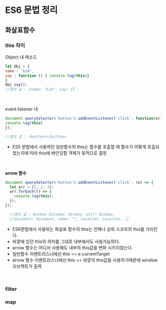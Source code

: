 # ES6 문법 정리

## 화살표함수

### this 차이

Object 내 메소드
```js
let Obj = {
name : 'kim',
say : function () { console.log(this)}
}
Obj.say();
//결과 값 : {name: "kim", say: ƒ}
```
<br>

event listener 내
```js
document.querySelector('button').addEventListener('click', function(e){
console.log(this)
});

//결과 값 : <button></button>
```
- ES5 문법에서 사용하던 일반함수의 this는 함수를 호출할 때 함수가 어떻게 호출되었는지에 따라 this에 바인딩할 객체가 동적으로 결정

<br>

**arrow 함수**
```js
document.querySelector('button').addEventListener('click', (e) => {
  let arr = [1, 2, 3];
  arr.forEach(() => {
    console.log(this);
  });
});

  //결과 값 : Window {window: Window, self: Window, 
  //document: document, name: "", location: Location, …}
```
- ES6문법에서 사용되는 화살표 함수의 this는 언제나 상위 스코프의 this를 가리킨다.
- 바깥에 있던 this의 의미를 그대로 내부에서도 사용가능하다.
- arrow 함수는 어디서 사용해도 내부의 this값을 변화 시키지않는다.
- 일반함수 이벤트리스너에선 this == e.currentTarget
- arrow 함수 이벤트리스너에선 this == 바깥의 this값을 사용하기때문에 window 오브젝트가 출력

<br>

### filter


### map